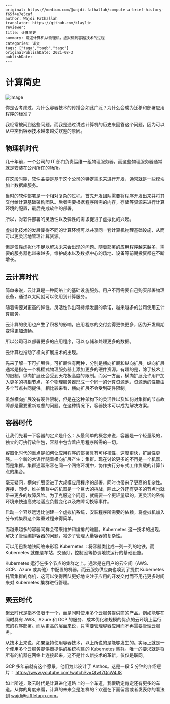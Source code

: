 ```
---
original: https://medium.com/@wajdi.fathallah/compute-a-brief-history-f65f4e7e5caf
author: Wajdi Fathallah
translator: https://github.com/klaylin
reviewer: 
title: 计算简史
summary: 讲述计算机从物理机，虚拟机到容器技术的过程
categories: 译文
tags: ["taga","tagb","tagc"]
originalPublishDate: 2021-08-3
publishDate: 
---
```

# 计算简史
![image](https://user-images.githubusercontent.com/42958736/130412859-85bd5700-a5ab-4d1a-a256-953835bc5e56.png)

 你是否考虑过，为什么容器技术的传播会如此广泛？为什么会成为迁移和部署应用程序的标准？
 
 我经常被问到这些问题。而我是通过讲述计算机的历史来回答这个问题，因为可以从中突出容器技术越来越受欢迎的原因。

## 物理机时代
几十年前，一个公司的 IT 部门负责运维一组物理服务器。而这些物理服务器通常就是安装在公司所在的场所。

在这段时期，软件主要是基于这个公司的特定需求来进行开发，通常就是一些模块加上数据库服务。

当时的软件部署是一个相对复杂的过程。首先开发团队需要将程序开发出来并将其交付给计算基础架构团队。后者需要根据程序所需的内存，存储等资源来进行计算环境的配置，最后完成软件的部署。

所以，对软件部署的灵活性以及弹性的需求促进了虚拟化的兴起。

虚拟化技术的发展使得不同的计算环境可以共享同一套计算机物理基础设施，从而可以更灵活地管理计算资源。

但是仅靠虚拟化不足以解决未来会出现的问题。随着部署的应用程序越来越多，需要的服务器也越来越多，维护成本以及数据中心的场地、设备等前期投资都在不断增长。


## 云计算时代
简单来说，云计算是一种网络上的基础设施服务。用户不再需要自己购买部署物理设备，通过以太网就可以使用到计算服务。

随着需要对更高的弹性，灵活性作出可持续发展的承诺，越来越多的公司使用云计算服务。

云计算的使用也产生了积极的影响，应用程序的交付变得更快更多，因为开发周期变得更加流畅。

所以公司可以部署更多的应用程序，可以存储和处理更多的数据。

云计算也推动了横向扩展技术的出现。

先来了解一下可扩展性。可扩展性有两种，分别是横向扩展和纵向扩展。纵向扩展通常是指在一个机柜式物理服务器上添加更多的硬件资源。有趣的是，除了技术上的限制，纵向扩展还会受到天花板高度的限制。而另一方面，横向扩展允许用户加入更多的机柜节点，多个物理服务器形成一个同一的计算资源池，资源池的性能由多个节点共同提供。相比较来看，横向扩展不会受到硬件限制。

虽然横向扩展没有硬件限制，但是在这种架构下的灵活性以及如何对集群的节点故障都是需要重新考虑的问题。在这种情况下，容器技术可以成为解决方案。

## 容器时代
让我们先看一下容器的定义是什么：从最简单的概念来说，容器是一个轻量级的，独立的可执行软件包，容器中包含着应用程序所需的一切。

容器化时代的重点是如何让应用程序的部署具有可移植性，速度更快，扩展性更强。一个新的术语伴随着横向扩展产生：集群。现在讨论更多的不再是一个机器，而是集群。集群通常形容在同一个网络环境中，协作执行分布式工作负载的计算节点的集合。

毫无疑问，横向扩展促进了大规模应用程序的部署，同时也带来了更高的复杂性。连接，同步，维护集群中的机器是一个巨大的挑战，除此之外还有更多的节点也就带来更多的故障风险。为了克服这个问题，就需要一个更轻量级的，更灵活的系统环境来快速高效地适应负载变化以及故障切换等事件。

启动一个容器远远比创建一个虚拟机系统，安装程序所需要的依赖，将虚拟机加入分布式集群这个繁重过程来得简单。

而越来越多的容器同样会带来维护和编排的难题。Kubernetes 这一技术的出现，解决了管理编排容器的问题，减少了管理大量容器的复杂性。

可以用巴黎地铁网络来形容 Kubernetes：将容器类比成一列一列的地铁，而 Kubernetes 就像是车站，交通灯，控制室等协调地铁运行的基础设施。

Kubernetes 运行在多个节点的集群之上。通常是在用户的云空间（AWS、GCP、Azure 或其他）中配置的机器。而云服务供应商也嗅到了提供 Kubernetes 托管集群的商机，这可以使得团队更好地专注于应用的开发交付而不用花更多时间来对 Kubernetes 集群进行管理。

## 聚云时代
聚云时代是指不仅限于一个，而是同时使用多个云服务提供商的产品。例如能够在同时具有 AWS、Azure 和 GCP 的服务、成本优化和规模的优点的云环境上运行您的程序部署。而从更高的层面来说，只需要管理容器应用而不再需要管理云服务。

从技术上来说，如果坚持使用容器技术，以上所说的是能够发生的。实际上就是一个使用多个云服务提供商提供的系统构建的 Kubernetes 集群。唯一的要求就是将所有的机器在网络上连接起来，这不是什么新技术的革新，仅仅是联网。

GCP 多年前就有这个愿景，他们为此设计了 Anthos。这是一段 5 分钟的介绍短片： https://www.youtube.com/watch?v=Qtwt7QcW4J8

如上所述，聚云时代是计算进化道路上的一个车道，我很确定肯定还有更多的车道。从你的角度来看，计算的未来会是怎样的？欢迎在下面留言或者发表你的看法到 wajdi@siffletapp.com。



 
